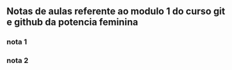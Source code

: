 ## Notas de aulas referente ao modulo 1 do curso git e github da potencia feminina



### nota 1

### nota 2